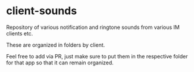 # client-sounds
Repository of various notification and ringtone sounds from various IM clients etc.

These are organized in folders by client.

Feel free to add via PR, just make sure to put them in the respective folder for that app so that it can remain organized.
